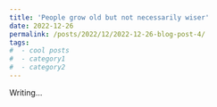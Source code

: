 ```yaml
---
title: 'People grow old but not necessarily wiser'
date: 2022-12-26
permalink: /posts/2022/12/2022-12-26-blog-post-4/
tags:
#  - cool posts
#  - category1
#  - category2
---
```


Writing...


